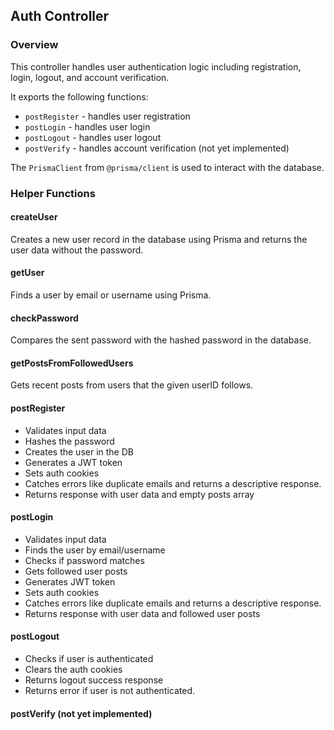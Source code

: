 ## Auth Controller

### Overview

This controller handles user authentication logic including registration, login, logout, and account verification.

It exports the following functions:

- `postRegister` - handles user registration
- `postLogin` - handles user login
- `postLogout` - handles user logout
- `postVerify` - handles account verification (not yet implemented)

The `PrismaClient` from `@prisma/client` is used to interact with the database.

### Helper Functions

#### createUser

Creates a new user record in the database using Prisma and returns the user data without the password.

#### getUser

Finds a user by email or username using Prisma.

#### checkPassword

Compares the sent password with the hashed password in the database.

#### getPostsFromFollowedUsers

Gets recent posts from users that the given userID follows.

#### postRegister

- Validates input data
- Hashes the password
- Creates the user in the DB
- Generates a JWT token
- Sets auth cookies
- Catches errors like duplicate emails and returns a descriptive response.
- Returns response with user data and empty posts array

#### postLogin

- Validates input data
- Finds the user by email/username
- Checks if password matches
- Gets followed user posts
- Generates JWT token
- Sets auth cookies
- Catches errors like duplicate emails and returns a descriptive response.
- Returns response with user data and followed user posts

#### postLogout

- Checks if user is authenticated
- Clears the auth cookies
- Returns logout success response
- Returns error if user is not authenticated.

#### postVerify (not yet implemented)

